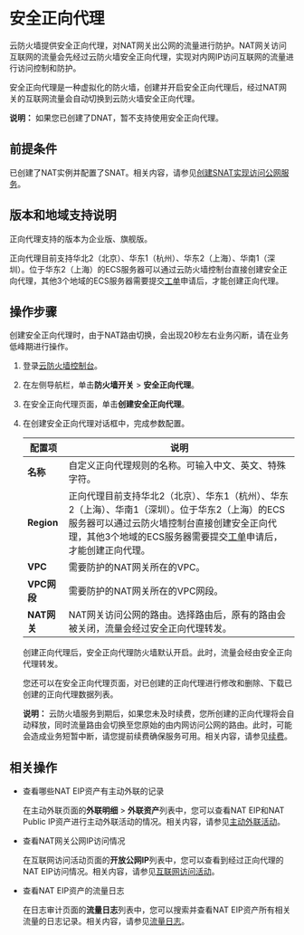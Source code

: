 # 安全正向代理

云防火墙提供安全正向代理，对NAT网关出公网的流量进行防护。NAT网关访问互联网的流量会先经过云防火墙安全正向代理，实现对内网IP访问互联网的流量进行访问控制和防护。

安全正向代理是一种虚拟化的防火墙，创建并开启安全正向代理后，经过NAT网关的互联网流量会自动切换到云防火墙安全正向代理。

**说明：** 如果您已创建了DNAT，暂不支持使用安全正向代理。

## 前提条件

已创建了NAT实例并配置了SNAT。相关内容，请参见[创建SNAT实现访问公网服务](/cn.zh-CN/基本功能操作/创建SNAT实现访问公网服务.md)。

## 版本和地域支持说明

正向代理支持的版本为企业版、旗舰版。

正向代理目前支持华北2（北京）、华东1（杭州）、华东2（上海）、华南1（深圳）。位于华东2（上海）的ECS服务器可以通过云防火墙控制台直接创建安全正向代理，其他3个地域的ECS服务器需要提交[工单](https://selfservice.console.aliyun.com/ticket)申请后，才能创建正向代理。

## 操作步骤

创建安全正向代理时，由于NAT路由切换，会出现20秒左右业务闪断，请在业务低峰期进行操作。

1.  登录[云防火墙控制台](https://yundun.console.aliyun.com/?p=cfwnext)。

2.  在左侧导航栏，单击**防火墙开关** \> **安全正向代理**。

3.  在安全正向代理页面，单击**创建安全正向代理**。

4.  在创建安全正向代理对话框中，完成参数配置。

    |配置项|说明|
    |---|--|
    |**名称**|自定义正向代理规则的名称。可输入中文、英文、特殊字符。|
    |**Region**|正向代理目前支持华北2（北京）、华东1（杭州）、华东2（上海）、华南1（深圳）。位于华东2（上海）的ECS服务器可以通过云防火墙控制台直接创建安全正向代理，其他3个地域的ECS服务器需要提交[工单](https://selfservice.console.aliyun.com/ticket)申请后，才能创建正向代理。 |
    |**VPC**|需要防护的NAT网关所在的VPC。|
    |**VPC网段**|需要防护的NAT网关所在的VPC网段。|
    |**NAT网关**|NAT网关访问公网的路由。选择路由后，原有的路由会被关闭，流量会经过安全正向代理转发。|

    创建正向代理后，安全正向代理防火墙默认开启。此时，流量会经由安全正向代理转发。

    您还可以在安全正向代理页面，对已创建的正向代理进行修改和删除、下载已创建的正向代理数据列表。

    **说明：** 云防火墙服务到期后，如果您未及时续费，您所创建的正向代理将会自动释放，同时流量路由会切换至您原始的由内网访问公网的路由。此时，可能会造成业务短暂中断，请您提前续费确保服务可用。相关内容，请参见[续费](/cn.zh-CN/计费与开通服务/到期续费.md)。


## 相关操作

-   查看哪些NAT EIP资产有主动外联的记录

    在主动外联页面的**外联明细** \> **外联资产**列表中，您可以查看NAT EIP和NAT Public IP资产进行主动外联活动的情况。相关内容，请参见[主动外联活动](/cn.zh-CN/网络流量分析/主动外联活动.md)。

-   查看NAT网关公网IP访问情况

    在互联网访问活动页面的**开放公网IP**列表中，您可以查看到经过正向代理的NAT EIP访问情况。相关内容，请参见[互联网访问活动](/cn.zh-CN/网络流量分析/互联网访问活动.md)。

-   查看NAT EIP资产的流量日志

    在日志审计页面的**流量日志**列表中，您可以搜索并查看NAT EIP资产所有相关流量的日志记录。相关内容，请参见[流量日志](/cn.zh-CN/日志/日志审计.md)。


